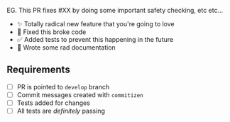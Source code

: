 <!--
  👋 Hello friend, thank you for contributing to Componentry, you are AWESOME 😍
  Please use this helpful template for filing Pull Requests. (the CONTRIBUTING
  guide contains motivation on these detials).
-->

<!-- PR Summary -->

EG. This PR fixes #XX by doing some important safety checking, etc etc...

* ✨ Totally radical new feature that you're going to love
* 🐛 Fixed this broke code
* ✅ Added tests to prevent this happening in the future
* 📝 Wrote some rad documentation

## Requirements

* [ ] PR is pointed to `develop` branch
* [ ] Commit messages created with `commitizen` <!-- hint: npm run commit -->
* [ ] Tests added for changes
* [ ] All tests are _definitely_ passing <!-- hint: npm test -->
